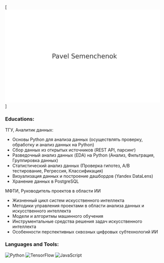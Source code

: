 [![Header](https://github.com/PollSm/PollSm/blob/master/header.png)]
### Educations:
ТГУ, Аналитик данных:
- Основы Python для анализа данных (осуществлять проверку, обработку и анализ данных на Python)
- Сбор данных из открытых источников (REST API,  парсинг)
- Разведочный анализ данных (EDA) на Python (Анализ, Фильтрация, Группировка данных)
- Статистический анализ данных (Проверка гипотез, A/B тестирование, Регрессия, Классификация)
- Визуализация данных и построение дашбордов (Yandex DataLens)
 - Хранение данных в PostgreSQL 
 
МФТИ, Руководитель проектов в области ИИ
- Жизненный цикл систем искусственного интеллекта
- Методики управления проектами в области анализа данных и искусственного интеллекта
- Модели и алгоритмы машинного обучения
- Инструментальные средства решения задач искусственного интеллекта
- Особенности перспективных сквозных цифровых субтехнологий ИИ


### Languages and Tools:
![Python](https://img.shields.io/badge/-Python-090909?style=for-the-badge&logo=python&logoColor=F8C52C)
![TensorFlow](https://img.shields.io/badge/-TensorFlow-090909?style=for-the-badge&logo=tensorflow&logoColor=F88C00)
![JavaScript](https://img.shields.io/badge/-JavaScript-090909?style=for-the-badge&logo=JavaScript&logoColor=E9D54D)

